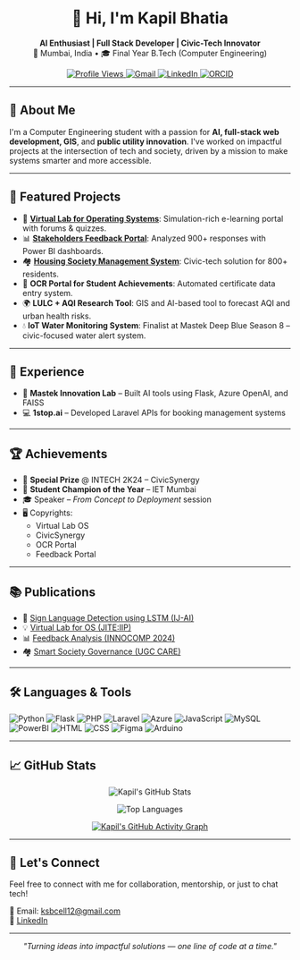 <!-- README.md -->

<h1 align="center">👋 Hi, I'm Kapil Bhatia</h1>

<p align="center">
  <b>AI Enthusiast | Full Stack Developer | Civic-Tech Innovator</b><br>
  📍 Mumbai, India • 🎓 Final Year B.Tech (Computer Engineering)
</p>

<p align="center">
  <a href="https://github.com/Kapil-Sunil-Bhatia">
    <img src="https://komarev.com/ghpvc/?username=Kapil-Sunil-Bhatia&label=Profile%20views&color=0e75b6&style=flat" alt="Profile Views">
  </a>
  <a href="mailto:ksbcell12@gmail.com">
    <img src="https://img.shields.io/badge/Gmail-D14836?style=flat&logo=gmail&logoColor=white" alt="Gmail">
  </a>
  <a href="https://www.linkedin.com/in/kapil-bhatia-06b565242/">
    <img src="https://img.shields.io/badge/LinkedIn-blue?style=flat&logo=linkedin&logoColor=white" alt="LinkedIn">
  </a>
  <a href="https://orcid.org/0009-0003-2930-3179">
    <img src="https://img.shields.io/badge/ORCID-green?style=flat&logo=orcid&logoColor=white" alt="ORCID">
  </a>
</p>

---

## 🧠 About Me

I'm a Computer Engineering student with a passion for **AI, full-stack web development, GIS**, and **public utility innovation**. I've worked on impactful projects at the intersection of tech and society, driven by a mission to make systems smarter and more accessible.

---

## 🚀 Featured Projects

- 🔬 [**Virtual Lab for Operating Systems**](https://vlabcomp.kjsieit.in): Simulation-rich e-learning portal with forums & quizzes.
- 📊 [**Stakeholders Feedback Portal**](https://feedbackportal.kjsieit.in/new): Analyzed 900+ responses with Power BI dashboards.
- 🏘 [**Housing Society Management System**](https://morajresidency.co.in): Civic-tech solution for 800+ residents.
- 🧾 **OCR Portal for Student Achievements**: Automated certificate data entry system.
- 🌍 **LULC + AQI Research Tool**: GIS and AI-based tool to forecast AQI and urban health risks.
- 💧 **IoT Water Monitoring System**: Finalist at Mastek Deep Blue Season 8 – civic-focused water alert system.

---

## 💼 Experience

- 🧠 **Mastek Innovation Lab** – Built AI tools using Flask, Azure OpenAI, and FAISS
- 💻 **1stop.ai** – Developed Laravel APIs for booking management systems

---

## 🏆 Achievements

- 🥇 **Special Prize** @ INTECH 2K24 – CivicSynergy
- 🏅 **Student Champion of the Year** – IET Mumbai
- 🎓 Speaker – _From Concept to Deployment_ session
- 🖥 Copyrights:
  - Virtual Lab OS
  - CivicSynergy
  - OCR Portal
  - Feedback Portal

---

## 📚 Publications

- 🤖 [Sign Language Detection using LSTM (IJ-AI)](https://doi.org/10.11591/ijai.v14.i2.pp1355-1362)
- 💡 [Virtual Lab for OS (JITE:IIP)](https://www.informingscience.org/Publications/5404)
- 📊 [Feedback Analysis (INNOCOMP 2024)](https://ieeexplore.ieee.org/document/10664176)
- 🏘 [Smart Society Governance (UGC CARE)](https://drive.google.com/file/d/1KkPZ5phn3AqustU3Ygx3kUURq33MjkTc/view)

---

## 🛠️ Languages & Tools

![Python](https://img.shields.io/badge/Python-3670A0?style=flat&logo=python&logoColor=white)
![Flask](https://img.shields.io/badge/Flask-000000?style=flat&logo=flask)
![PHP](https://img.shields.io/badge/PHP-777BB4?style=flat&logo=php&logoColor=white)
![Laravel](https://img.shields.io/badge/Laravel-E74430?style=flat&logo=laravel&logoColor=white)
![Azure](https://img.shields.io/badge/Azure-0089D6?style=flat&logo=microsoft-azure)
![JavaScript](https://img.shields.io/badge/JavaScript-F7DF1E?style=flat&logo=javascript&logoColor=black)
![MySQL](https://img.shields.io/badge/MySQL-4479A1?style=flat&logo=mysql&logoColor=white)
![PowerBI](https://img.shields.io/badge/PowerBI-F2C811?style=flat&logo=powerbi)
![HTML](https://img.shields.io/badge/HTML5-E34F26?style=flat&logo=html5&logoColor=white)
![CSS](https://img.shields.io/badge/CSS3-1572B6?style=flat&logo=css3&logoColor=white)
![Figma](https://img.shields.io/badge/Figma-F24E1E?style=flat&logo=figma&logoColor=white)
![Arduino](https://img.shields.io/badge/Arduino-00979D?style=flat&logo=arduino&logoColor=white)

---

## 📈 GitHub Stats

<div align="center">

![Kapil's GitHub Stats](https://github-readme-stats.vercel.app/api?username=Kapil-Sunil-Bhatia&show_icons=true&theme=github_dark&hide_border=true&count_private=true)

![Top Languages](https://github-readme-stats.vercel.app/api/top-langs/?username=Kapil-Sunil-Bhatia&layout=compact&theme=github_dark&hide_border=true)

[![Kapil's GitHub Activity Graph](https://github-readme-activity-graph.vercel.app/graph?username=Kapil-Sunil-Bhatia&theme=github-compact)](https://github.com/Ashutosh00710/github-readme-activity-graph)

</div>

---

## 🤝 Let's Connect

Feel free to connect with me for collaboration, mentorship, or just to chat tech!

📧 Email: ksbcell12@gmail.com  
🔗 [LinkedIn](https://www.linkedin.com/in/kapil-bhatia-06b565242)

---

<p align="center">
  <i>"Turning ideas into impactful solutions — one line of code at a time."</i>
</p>
